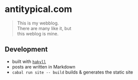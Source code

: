 # antitypical.com

> This is my webblog.<br>
> There are many like it, but<br>
> this weblog is mine.


## Development

- built with [`hakyll`][]
- posts are written in Markdown
- `cabal run site -- build` builds & generates the static site

[`hakyll`]: https://jaspervdj.be/hakyll/
